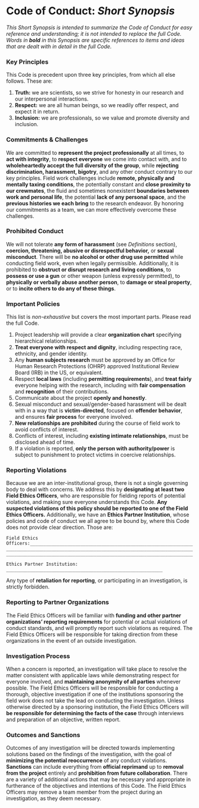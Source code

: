 # **Code of Conduct: _Short Synopsis_**

_This Short Synopsis is intended to summarize the Code of Conduct for easy reference and understanding; it is not intended to replace the full Code. Words in **bold** in this Synopsis are specific references to items and ideas that are dealt with in detail in the full Code._ 


### Key Principles 

This Code is precedent upon three key principles, from which all else follows. These are:

1. **Truth:** we are scientists, so we strive for honesty in our research and our interpersonal interactions.
2. **Respect:** we are all human beings, so we readily offer respect, and expect it in return.
3. **Inclusion:** we are professionals, so we value and promote diversity and inclusion.


### Commitments & Challenges

We are committed to **represent the project professionally** at all times, to **act with integrity**, to **respect everyone** we come into contact with, and to **wholeheartedly accept the full diversity of the group**, while **rejecting discrimination, harassment, bigotry**, and any other conduct contrary to our key principles. Field work challenges include **remote, physically and mentally taxing conditions**, the potentially constant and **close proximity to our crewmates**, the fluid and sometimes nonexistent **boundaries between work and personal life**, the potential **lack of any personal space**, and the **previous histories we each bring** to the research endeavor. By honoring our commitments as a team, we can more effectively overcome these challenges. 


### Prohibited Conduct

We will not tolerate **any form of harassment** (see _Definitions_ section), **coercion, threatening, abusive or disrespectful behavior,** or **sexual misconduct**. There will be **no alcohol or other drug use permitted** while conducting field work, even when legally permissible. Additionally, it is prohibited to **obstruct or disrupt research and living conditions**, to **possess or use a gun** or other weapon (unless expressly permitted), to **physically or verbally abuse another person**, to **damage or steal property**, or to **incite others to do any of these things**. 


### Important Policies

This list is _non-exhaustive_ but covers the most important parts. Please read the full Code.

1. Project leadership will provide a clear **organization chart** specifying hierarchical relationships.
2. **Treat everyone with respect and dignity**, including respecting race, ethnicity, and gender identity.
3. Any **human subjects research** must be approved by an Office for Human Research Protections (OHRP) approved Institutional Review Board (IRB) in the US, or equivalent.
4. Respect **local laws** (including **permitting requirements**), and **treat fairly** everyone helping with the research, including with **fair compensation** and **recognition** of their contributions. 
5. Communicate about the project **openly and honestly**. 
6. Sexual misconduct and sexual/gender-based harassment will be dealt with in a way that is **victim-directed**, focused on **offender behavior**, and ensures **fair process** for everyone involved. 
7. **New relationships are prohibited** during the course of field work to avoid conflicts of interest. 
8. Conflicts of interest, including **existing intimate relationships**, must be disclosed ahead of time.
9. If a violation is reported, **only the person with authority/power** is subject to punishment to protect victims in coercive relationships.


### Reporting Violations 

Because we are an inter-institutional group, there is not a single governing body to deal with concerns. We address this by **designating at least two Field Ethics Officers**, who are responsible for fielding reports of potential violations, and making sure everyone understands this Code. **Any suspected violations of this policy should be reported to one of the Field Ethics Officers.** Additionally, we have an **Ethics Partner Institution**, whose policies and code of conduct we all agree to be bound by, where this Code does not provide clear direction. Those are: 

    Field Ethics Officers:_________________________________________________________________ 
    _______________________________________________________________________________________
    _______________________________________________________________________________________

    Ethics Partner Institution: ___________________________________________________________

Any type of **retaliation for reporting**, or participating in an investigation, is strictly forbidden. 


### Reporting to Partner Organizations 

The Field Ethics Officers will be familiar with **funding and other partner organizations’ reporting requirements** for potential or actual violations of conduct standards, and will promptly report such violations as required. The Field Ethics Officers will be responsible for taking direction from these organizations in the event of an outside investigation. 


### Investigation Process

When a concern is reported, an investigation will take place to resolve the matter consistent with applicable laws while demonstrating respect for everyone involved, and **maintaining anonymity of all parties** whenever possible. The Field Ethics Officers will be responsible for conducting a thorough, objective investigation if one of the institutions sponsoring the field work does not take the lead on conducting the investigation. Unless otherwise directed by a sponsoring institution, the Field Ethics Officers will **be responsible for determining the facts of the case** through interviews and preparation of an objective, written report. 


### Outcomes and Sanctions

Outcomes of any investigation will be directed towards implementing solutions based on the findings of the investigation, with the goal of **minimizing the potential reoccurrence** of any conduct violations. **Sanctions** can include everything from **official reprimand** up to **removal from the project** entirely and **prohibition from future collaboration**. There are a variety of additional actions that may be necessary and appropriate in furtherance of the objectives and intentions of this Code. The Field Ethics Officers may remove a team member from the project during an investigation, as they deem necessary.
